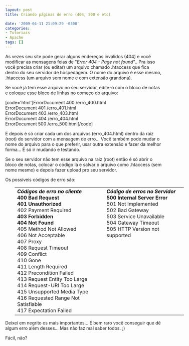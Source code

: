 ```yaml
---
layout: post
title: Criando páginas de erro (404, 500 e etc)

date: '2009-04-11 21:09:29 -0300'
categories:
- Tutoriais
- Apache
tags: []
---
```

<p>As vezes seu site pode gerar alguns endereços inválidos (404) e você modificar as mensagens feias de "<em>Error 404 - Page not found</em>".. Pra isso você precisa criar (ou editar) um arquivo chamado .htaccess que fica dentro do seu servidor de hospedagem. O nome do arquivo é esse mesmo, .htaccess (um arquivo sem nome e com extensão grandona).</p>
<p>Se você já tem esse arquivo no seu servidor, edite-o com o bloco de notas e coloque esse bloco de linhas no começo do arquivo:</p>
<p>[code='html']ErrorDocument 400 /erro_400.html<br />
ErrorDocument 401 /erro_401.html<br />
ErrorDocument 403 /erro_403.html<br />
ErrorDocument 404 /erro_404.html<br />
ErrorDocument 500 /erro_500.html[/code]</p>
<p>E depois é só criar cada um dos arquivos (erro_404.html) dentro da raiz (root) do servidor com a mensagem de erro... Você também pode mudar o nome do arquivo para o que preferir, usar outra extensão e fazer da melhor forma... É só ir mudando e testando.</p>
<p>Se o seu servidor não tem esse arquivo na raiz (root) então é só abrir o bloco de notas, colocar o código lá e salvar o arquivo como .htaccess (sem nome mesmo) e depois fazer upload pro seu servidor.</p>
<p>Os possíveis códigos de erro são:</p>
<table style="border: medium none; width: 540px; margin-left: 30px" border="0">
<tbody>
<tr>
<td style="border: none" valign="top"><strong style="color: black"><em>Códigos de erro no cliente</em></strong><br />
<strong>400  	 Bad Request</strong><br />
<strong>401 	Unauthorized</strong><br />
402 	Payment Required<br />
<strong>403 	Forbidden<br />
404 	Not Found</strong><br />
405 	Method Not Allowed<br />
406 	Not Acceptable<br />
407 	Proxy<br />
408 	Request Timeout<br />
409 	Conflict<br />
410 	Gone<br />
411 	Length Required<br />
412 	Precondition Failed<br />
413 	Request Entity Too Large<br />
414 	Request-URI Too Large<br />
415 	Unsupported Media Type<br />
416 	Requested Range Not Satisfiable<br />
417 	Expectation Failed</td>
<td style="border: none" valign="top"><strong style="color: black"><em>Código de erros no Servidor</em></strong><br />
<strong>500 	Internal Server Error</strong><br />
501 	Not Implemented<br />
502 	Bad Gateway<br />
503 	Service Unavailable<br />
504 	Gateway Timeout<br />
505 	HTTP Version not supported</td>
</tr>
</tbody>
</table>
<p>Deixei em negrito os mais importantes... É bem raro você conseguir que dê algum erro além desses... Mas não faz mal saber todos. ;)</p>
<p>Fácil, não?</p>
